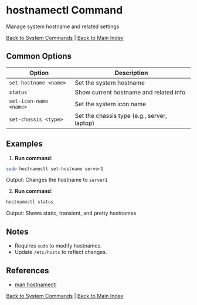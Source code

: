 # hostnamectl Command

Manage system hostname and related settings

[Back to System Commands](./index.md) | [Back to Main Index](../../README.md)

## Common Options

| Option | Description |
|--------|-------------|
| `set-hostname <name>` | Set the system hostname |
| `status` | Show current hostname and related info |
| `set-icon-name <name>` | Set the system icon name |
| `set-chassis <type>` | Set the chassis type (e.g., server, laptop) |

## Examples
1. **Run command**:
```bash
sudo hostnamectl set-hostname server1
```
Output: Changes the hostname to `server1`

2. **Run command**:
```bash
hostnamectl status
```
Output: Shows static, transient, and pretty hostnames


## Notes
- Requires `sudo` to modify hostnames.
- Update `/etc/hosts` to reflect changes.

## References
- [man hostnamectl](https://man7.org/linux/man-pages/man1/hostnamectl.1.html)

[Back to System Commands](../index.md) | [Back to Main Index](../../README.md)